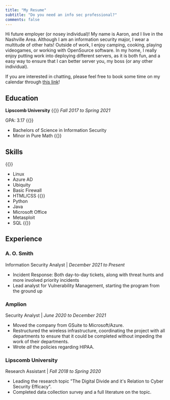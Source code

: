 ```yaml
---
title: "My Resume"
subtitle: "Do you need an info sec professional?"
comments: false
---
```


Hi future employer (or nosey individual)! My name is Aaron, and I live in the Nashville Area. Although I am an information security major, I wear a multitude of other hats! Outside of work, I enjoy camping, cooking, playing videogames, or working with OpenSource software. In my home, I really enjoy putting work into deploying different servers, as it is both fun, and a easy way to ensure that I can better server you, my boss (or any other individual).

If you are interested in chatting, please feel free to book some time on my calendar through [this link](https://www.calendar.com/aarons-workspace/)!


## Education
**Lipscomb University**
{{<columns>}}
*Fall 2017 to Spring 2021*

GPA: 3.17
{{<column>}}
- Bachelors of Science in Information Security
- Minor in Pure Math
{{<endcolumns>}}

## Skills
{{<columns>}}
- Linux
- Azure AD
- Ubiquity
- Basic Firewall
- HTML/CSS
{{<column>}}
- Python
- Java
- Microsoft Office
- Metasploit
- SQL
{{<endcolumns>}}

## Experience

### A. O. Smith

Information Security Analyst | *December 2021 to Present*
- Incident Response: Both day-to-day tickets, along with threat hunts and more involved priority incidents
- Lead analyst for Vulnerability Management, starting the program from the ground up

### Amplion
Security Analyst | *June 2020 to December 2021*
- Moved the company from GSuite to Microsoft/Azure.
- Restructured the wireless infrastructure, coordinating the project with all departments to ensure that it could be completed without impeding the work of their departments.
- Wrote *all* the policies regarding HIPAA.

### Lipscomb University
Research Assistant | *Fall 2018 to Spring 2020*
- Leading the research topic "The Digital Divide and it's Relation to Cyber Security Efficacy".
- Completed data collection survey and a full literature on the topic.